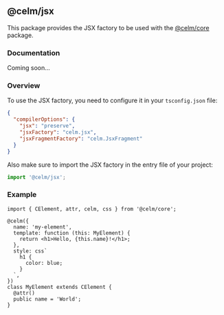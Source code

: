 ## @celm/jsx

This package provides the JSX factory to be used with the [@celm/core](../core/README.md) package.

### Documentation

Coming soon...

### Overview

To use the JSX factory, you need to configure it in your `tsconfig.json` file:

```json
{
  "compilerOptions": {
    "jsx": "preserve",
    "jsxFactory": "celm.jsx",
    "jsxFragmentFactory": "celm.JsxFragment"
  }
}
```

Also make sure to import the JSX factory in the entry file of your project:

```ts
import '@celm/jsx';
```

### Example

```tsx
import { CElement, attr, celm, css } from '@celm/core';

@celm({
  name: 'my-element',
  template: function (this: MyElement) {
    return <h1>Hello, {this.name}!</h1>;
  },
  style: css`
    h1 {
      color: blue;
    }
  `,
})
class MyElement extends CElement {
  @attr()
  public name = 'World';
}
```
